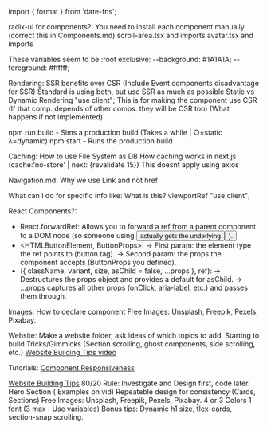 import { format } from 'date-fns';

radix-ui for components?:
You need to install each component manually (correct this in Components.md)
scroll-area.tsx and imports
avatar.tsx and imports




These variables seem to be :root exclusive:
  --background: #1A1A1A;
  --foreground: #ffffff;

Rendering:
  SSR benefits over CSR (Include Event components disadvantage for SSR)
  Standard is using both, but use SSR as much as possible
  Static vs Dynamic  Rendering
  "use client"; This is for making the component use CSR (If that comp. depends of other comps. they will be CSR too) (What happens if not implemented)

  npm run build - Sims a production build (Takes a while | ○=static λ=dynamic)
  npm start - Runs the production build

Caching:
  How to use File System as DB
  How caching works in next.js (cache:'no-store' | next: {revalidate 15}) This doesnt apply using axios

Navigation.md:
  Why we use Link and not href

What can I do for specific info like:
  What is this?
  viewportRef
  "use client";

  React Components?:
  - React.forwardRef:
    Allows you to forward a ref from a parent component to a DOM node (so someone using <Button ref={...} /> actually gets the underlying <button>).
  - <HTMLButtonElement, ButtonProps>:
    → First param: the element type the ref points to (button tag).
    → Second param: the props the component accepts (ButtonProps you defined).
  - ({ className, variant, size, asChild = false, ...props }, ref):
    → Destructures the props object and provides a default for asChild.
    → ...props captures all other props (onClick, aria-label, etc.) and passes them through.

Images:
  How to declare component
  Free Images: Unsplash, Freepik, Pexels, Pixabay.

Website:
  Make a website folder, ask ideas of which topics to add.
  Starting to build
  Tricks/Gimmicks (Section scrolling, ghost components, side scrolling, etc.)
  [Website Building Tips video]()

Tutorials:
[Component Responsiveness](https://youtu.be/l04dDYW-QaI?si=vvSMTF165X0vxTMb)

[Website Building Tips](https://www.youtube.com/watch?v=OjEg0IBR_ak)
  80/20 Rule: Investigate and Design first, code later.
  Hero Section ( Examples on vid)
  Repeateble design for consistency (Cards, Sections)
  Free Images: Unsplash, Freepik, Pexels, Pixabay.
  4 or 3 Colors
  1 font (3 max | Use variables)
  Bonus tips: Dynamic h1 size, flex-cards, section-snap scrolling.